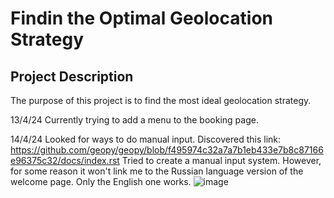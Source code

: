 # Findin the Optimal Geolocation Strategy
## Project Description
The purpose of this project is to find the most ideal geolocation strategy. 


13/4/24
Currently trying to add a menu to the booking page.

14/4/24
Looked for ways to do manual input. Discovered this link: https://github.com/geopy/geopy/blob/f495974c32a7a7b1eb433e7b8c87166e96375c32/docs/index.rst
Tried to create a manual input system. However, for some reason it won't link me to the Russian language version of the welcome page. Only the English one works.
![image](https://github.com/maxmugato/FinalProject/assets/114144181/535746bd-9fd8-4f3d-9cca-ddd15d571f9d)
